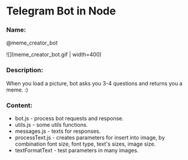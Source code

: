 # Telegram Bot in Node

### Name:
 @meme_creator_bot

![](meme_creator_bot.gif | width=400)

### Description:
When you load a picture, bot asks you 3-4 questions and returns you a meme. :)

### Content:

* bot.js - process bot requests and response.
* utils.js - some utils functions.
* messages.js - texts for responses.
* processText.js - creates parameters for insert into image, by combination font size, font type, text's sizes, image size.
* textFormatText - test parameters in many images.
